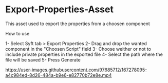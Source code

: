 # Export-Properties-Asset

This asset used to export the properties from a choosen component

How to use

1- Select Syft tab > Export Properties
2- Drag and drop the wanted component in the "Choosen Script" field
3- Choose weither or not to include private properties in the exported file
4- Select the path where the file will be saved
5- Press Generate 

https://user-images.githubusercontent.com/97685712/167278095-a4c984ed-8d26-484a-b9e6-e82770b72e8e.mp4


